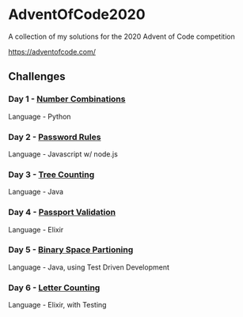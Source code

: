 # AdventOfCode2020
A collection of my solutions for the 2020 Advent of Code competition

https://adventofcode.com/

## Challenges
### Day 1 - [Number Combinations](https://adventofcode.com/2020/day/1)
Language - Python
### Day 2 - [Password Rules](https://adventofcode.com/2020/day/2)
Language - Javascript w/ node.js
### Day 3 - [Tree Counting](https://adventofcode.com/2020/day/3)
Language - Java
### Day 4 - [Passport Validation](https://adventofcode.com/2020/day/4)
Language - Elixir
### Day 5 - [Binary Space Partioning](https://adventofcode.com/2020/day/5)
Language - Java, using Test Driven Development
### Day 6 - [Letter Counting](https://adventofcode.com/2020/day/6)
Language - Elixir, with Testing
